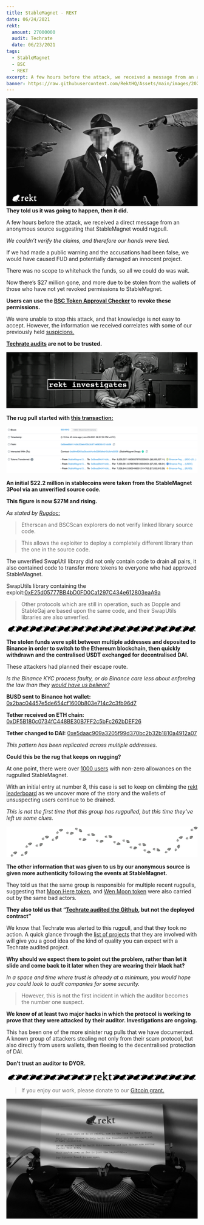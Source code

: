 ```yaml
---
title: StableMagnet - REKT
date: 06/24/2021
rekt:
  amount: 27000000
  audit: Techrate 
  date: 06/23/2021
tags:
  - StableMagnet
  - BSC
  - REKT
excerpt: A few hours before the attack, we received a message from an anonymous source suggesting that StableMagnet would rugpull. We couldn’t verify the claims, so our hands were tied.
banner: https://raw.githubusercontent.com/RektHQ/Assets/main/images/2021/06/mag-header.png
---
```

![](https://raw.githubusercontent.com/RektHQ/Assets/main/images/2021/06/mag-header.png) 
**They told us it was going to happen, then it did.**

A few hours before the attack, we received a direct message from an anonymous source suggesting that StableMagnet would rugpull.

_We couldn’t verify the claims, and therefore our hands were tied._ 

If we had made a public warning and the accusations had been false, we would have caused FUD and potentially damaged an innocent project. 

There was no scope to whitehack the funds, so all we could do was wait. 

Now there’s $27 million gone, and more due to be stolen from the wallets of those who have not yet revoked permissions to StableMagnet. 

**Users can use the [BSC Token Approval Checker](https://t.co/n0q58A8gJ1?amp=1) to revoke these permissions.**

We were unable to stop this attack, and that knowledge is not easy to accept. However, the information we received correlates with some of our previously held [suspicions.](https://www.rekt.news/autoshark-rekt/)

**[Techrate audits](https://twitter.com/TechRate1) are not to be trusted.**

![](https://raw.githubusercontent.com/RektHQ/Assets/main/images/2021/06/mag-investigates.png) 

**The rug pull started with [this transaction:](https://bscscan.com/tx/0xf0ba46c8a20e1e75ad382e42c509bf71393e1b3b90326165c747a5d3cc5d967c)** 

![](https://raw.githubusercontent.com/RektHQ/Assets/main/images/2021/06/mag-txdetails.png) 

**An initial $22.2 million in stablecoins were taken from the StableMagnet 3Pool via an unverified source code.**

**This figure is now $27M and rising.**

_As stated by [Rugdoc:](https://twitter.com/RugDocIO/status/1407830298251964427?s=20)_

>Etherscan and BSCScan explorers do not verify linked library source code. 

>This allows the exploiter to deploy a completely different library than the one in the source code.

The unverified SwapUtil library did not only contain code to drain all pairs, it also contained code to transfer more tokens to everyone who had approved StableMagnet.

SwapUtils library containing the exploit:[0xE25d05777BB4bD0FD0Ca1297C434e612803eaA9a](https://bscscan.com/address/0xE25d05777BB4bD0FD0Ca1297C434e612803eaA9a) 

>Other protocols which are still in operation, such as Dopple and StableGaj are based upon the same code, and their SwapUtils libraries are also unverfied.

![](https://raw.githubusercontent.com/RektHQ/Assets/main/images/2021/03/rekt-linebreak.png) 

**The stolen funds were split between multiple addresses and deposited to Binance in order to switch to the Ethereum blockchain, then quickly withdrawn and the centralised USDT exchanged for decentralised DAI.**

These attackers had planned their escape route. 

_Is the Binance KYC process faulty, or do Binance care less about enforcing the law than they [would have us believe?](https://twitter.com/cz_binance/status/1408010393214017545?s=20)_

**BUSD sent to Binance hot wallet:** [0x2bac04457e5de654cf1600b803e714c2c3fb96d7](https://bscscan.com/address/0x2bac04457e5de654cf1600b803e714c2c3fb96d7#tokentxns)

**Tether received on ETH chain:** [0xDF5B180c0734fC448BE30B7FF2c5bFc262bDEF26](https://etherscan.io/address/0xDF5B180c0734fC448BE30B7FF2c5bFc262bDEF26#tokentxns)

**Tether changed to DAI:** [0xe5daac909a3205f99d370bc2b32b1810a4912a07](https://etherscan.io/address/0xe5daac909a3205f99d370bc2b32b1810a4912a07#tokentxns)

_This pattern has been replicated across multiple addresses._ 

**Could this be the rug that keeps on rugging?**

At one point, there were over [1000 users](https://twitter.com/peckshield/status/1407868387103936514?s=20) with non-zero allowances on the rugpulled StableMagnet.

With an initial entry at number 8, this case is set to keep on climbing the [rekt leaderboard](https://www.rekt.news/leaderboard/) as we uncover more of the story and the wallets of unsuspecting users continue to be drained. 

_This is not the first time that this group has rugpulled, but this time they’ve left us some clues._

![](https://raw.githubusercontent.com/RektHQ/Assets/main/images/2021/06/mag-footsteps.png) 

**The other information that was given to us by our anonymous source is given more authenticity following the events at StableMagnet.**

They told us that the same group is responsible for multiple recent rugpulls, suggesting that [Moon Here token](https://bscscan.com/address/0xf84c682279E6B687Fc3449954e25377ECC1A59f9), and [Wen Moon token](https://bscscan.com/address/0x16a4a0bb3c8b3dde8459f192b9ae09cad7b95a70) were also carried out by the same bad actors.

**They also told us that “[Techrate audited the Github](https://github.com/TechRate/Smart-Contract-Audits/blob/main/StableMagnet%20Standart%20Smart%20Contract%20Security%20Audit.pdf), but not the deployed contract”**

We know that Techrate was alerted to this rugpull, and that they took no action.  A quick glance through the [list of projects](https://techrate.org/#product-list) that they are involved with will give you a good idea of the kind of quality you can expect with a Techrate audited project. 

**Why should we expect them to point out the problem, rather than let it slide and come back to it later when they are wearing their black hat?**

_In a space and time where trust is already at a minimum, you would hope you could look to audit companies for some security._ 

>However, this is not the first incident in which the auditor becomes the number one suspect. 

**We know of at least two major hacks in which the protocol is working to prove that they were attacked by their auditor. Investigations are ongoing.**

This has been one of the more sinister rug pulls that we have documented. A known group of attackers stealing not only from their scam protocol, but also directly from users wallets, then fleeing to the decentralised protection of DAI.

**Don’t trust an auditor to DYOR.**

![](https://raw.githubusercontent.com/RektHQ/Assets/main/images/2021/03/rekt-text-linebreak.png) 

>If you enjoy our work, please donate to our [Gitcoin grant.](https://gitcoin.co/grants/1632/rektnews-the-dark-web-of-defi-journalism)

![](https://raw.githubusercontent.com/RektHQ/Assets/main/images/2021/06/gitcoin-type.png) 
